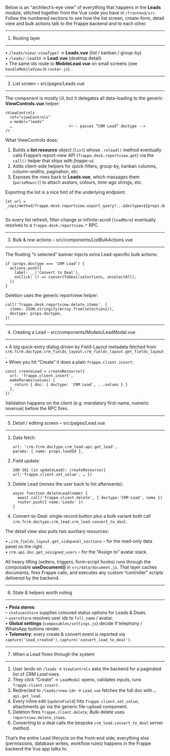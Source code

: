 Below is an “architect’s-eye view” of everything that happens in the **Leads** module, stitched together from the Vue code you have in `/frontend/src`. Follow the numbered sections to see how the list screen, create-form, detail view and bulk actions talk to the Frappe backend and to each other.

---

1.  Routing layer

---

• `/leads/view/:viewType?` → **Leads.vue** (list / kanban / group-by)  
• `/leads/:leadId` → **Lead.vue** (desktop detail)  
• The same ids route to **MobileLead.vue** on small screens (see `handleMobileView` in `router.js`).

---

2.  List screen – src/pages/Leads.vue

---

The component is mostly UI, but it delegates all data-loading to the generic **ViewControls.vue** helper:

```287:315:src/pages/Leads.vue
<ViewControls
  ref="viewControls"
  v-model="leads"
  …                         <!-- passes “CRM Lead” doctype -->
/>
```

What ViewControls does:

1. Builds a **list resource** object (`list`) whose `.reload()` method eventually calls Frappe’s report-view API (`frappe.desk.reportview.get`) via the `call()` helper that ships with _frappe-ui_.
2. Adds client-side helpers for quick-filters, group-by, kanban columns, column-widths, pagination, etc.
3. Exposes the rows back to **Leads.vue**, which massages them (`parseRows()`) to attach avatars, colours, time-ago strings, etc.

Exporting the list is a nice hint of the underlying endpoint:

```560:573:src/components/ViewControls.vue
let url = `/api/method/frappe.desk.reportview.export_query?...&doctype=${props.doctype}…`
```

So every list refresh, filter-change or infinite-scroll (`loadMore`) eventually resolves to a `frappe.desk.reportview.*` RPC.

---

3.  Bulk & row actions – src/components/ListBulkActions.vue

---

The floating “n selected” banner injects extra Lead-specific bulk actions:

```70:82:src/components/ListBulkActions.vue
if (props.doctype === 'CRM Lead') {
  actions.push({
    label: __('Convert to Deal'),
    onClick: () => convertToDeal(selections, unselectAll),
  })
}
```

Deletion uses the generic reportview helper:

```100:117:src/components/ListBulkActions.vue
call('frappe.desk.reportview.delete_items', {
  items: JSON.stringify(Array.from(selections)),
  doctype: props.doctype,
})
```

---

4.  Creating a Lead – src/components/Modals/LeadModal.vue

---

• A big quick-entry dialog driven by Field-Layout metadata fetched from  
 `crm.fcrm.doctype.crm_fields_layout.crm_fields_layout.get_fields_layout`.  
• When you hit “Create” it does a plain `frappe.client.insert`:

```112:120:src/components/Modals/LeadModal.vue
const createLead = createResource({
  url: 'frappe.client.insert',
  makeParams(values) {
    return { doc: { doctype: 'CRM Lead', ...values } }
  },
})
```

Validation happens on the client (e.g. mandatory first-name, numeric revenue) before the RPC fires.

---

5.  Detail / editing screen – src/pages/Lead.vue

---

1.  Data fetch:

    ```427:434:src/pages/Lead.vue
    url: 'crm.fcrm.doctype.crm_lead.api.get_lead',
    params: { name: props.leadId },
    ```

2.  Field update:

    `380-392 (in updateLead): createResource({ url:'frappe.client.set_value', … })`

3.  Delete Lead (moves the user back to list afterwards):

    ```614:623:src/pages/Lead.vue
    async function deleteLead(name) {
      await call('frappe.client.delete', { doctype:'CRM Lead', name })
      router.push({ name:'Leads' })
    }
    ```

4.  Convert-to-Deal: single-record button plus a bulk variant both call  
    `crm.fcrm.doctype.crm_lead.crm_lead.convert_to_deal`.

The detail view also pulls two auxiliary resources:

• `…crm_fields_layout.get_sidepanel_sections` – for the read-only data panel on the right.  
• `crm.api.doc.get_assigned_users` – for the “Assign to” avatar stack.

All heavy lifting (setters, triggers, form-script hooks) runs through the composable **useDocument()** in `src/data/document.js`. That layer caches documents, fires Frappe calls, and executes any custom “controller” scripts delivered by the backend.

---

6.  State & helpers worth noting

---

• **Pinia stores**:  
 – `statusesStore` supplies coloured status options for Leads & Deals.  
 – `usersStore` resolves user ids to `full_name` / avatar.  
• **Global settings** (`composables/settings.js`) decide if telephony / WhatsApp buttons render.  
• **Telemetry**: every create & convert event is reported via `capture('lead_created')`, `capture('convert_lead_to_deal')`.

---

7.  When a Lead flows through the system

---

1. User lands on `/leads` → `ViewControls` asks the backend for a paginated list of _CRM Lead_ rows.
2. They click “Create” → `LeadModal` opens, validates inputs, runs `frappe.client.insert`.
3. Redirected to `/leads/<new-id>` → `Lead.vue` fetches the full doc with `…api.get_lead`.
4. Every inline edit (`updateField`) hits `frappe.client.set_value`; attachments go via the generic file-upload component.
5. Deletion fires `frappe.client.delete`; Bulk-delete uses `reportview.delete_items`.
6. Converting to a deal calls the bespoke `crm_lead.convert_to_deal` server method.

That’s the entire Lead lifecycle on the front-end side; everything else (permissions, database writes, workflow rules) happens in the Frappe backend the Vue app talks to.
